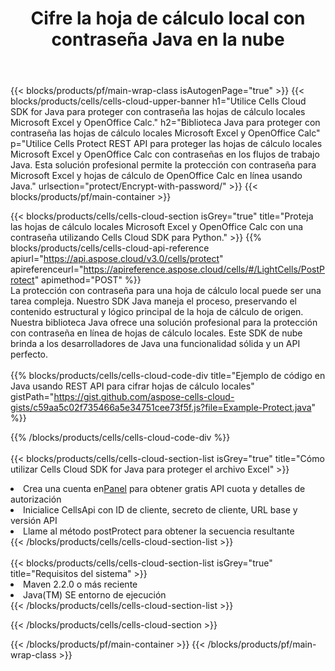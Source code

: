 ﻿---
title: Cifre la hoja de cálculo local con contraseña Java en la nube
description:  API y SDK de la nube para proteger Microsoft Excel y OpenOffice Calc con Java. Cifre hojas de cálculo locales con contraseña mediante Cells Cloud API SDK for Java.
---
{{< blocks/products/pf/main-wrap-class isAutogenPage="true" >}}
{{< blocks/products/cells/cells-cloud-upper-banner h1="Utilice Cells Cloud SDK for Java para proteger con contraseña las hojas de cálculo locales Microsoft Excel y OpenOffice Calc." h2="Biblioteca Java para proteger con contraseña las hojas de cálculo locales Microsoft Excel y OpenOffice Calc" p="Utilice Cells Protect REST API para proteger las hojas de cálculo locales Microsoft Excel y OpenOffice Calc con contraseñas en los flujos de trabajo Java. Esta solución profesional permite la protección con contraseña para Microsoft Excel y hojas de cálculo de OpenOffice Calc en línea usando Java." urlsection="protect/Encrypt-with-password/" >}}
{{< blocks/products/pf/main-container >}}

{{< blocks/products/cells/cells-cloud-section isGrey="true" title="Proteja las hojas de cálculo locales Microsoft Excel y OpenOffice Calc con una contraseña utilizando Cells Cloud SDK para Python." >}}
{{% blocks/products/cells/cells-cloud-api-reference apiurl="https://api.aspose.cloud/v3.0/cells/protect" apireferenceurl="https://apireference.aspose.cloud/cells/#/LightCells/PostProtect" apimethod="POST" %}}
<br/>
La protección con contraseña para una hoja de cálculo local puede ser una tarea compleja. Nuestro SDK Java maneja el proceso, preservando el contenido estructural y lógico principal de la hoja de cálculo de origen. Nuestra biblioteca Java ofrece una solución profesional para la protección con contraseña en línea de hojas de cálculo locales. Este SDK de nube brinda a los desarrolladores de Java una funcionalidad sólida y un API perfecto.
<br/>
<br/>
{{% blocks/products/cells/cells-cloud-code-div title="Ejemplo de código en Java usando REST API para cifrar hojas de cálculo locales" gistPath="https://gist.github.com/aspose-cells-cloud-gists/c59aa5c02f735466a5e34751cee73f5f.js?file=Example-Protect.java" %}}
  
{{% /blocks/products/cells/cells-cloud-code-div %}}
<br/>
<br/>
{{< blocks/products/cells/cells-cloud-section-list isGrey="true" title="Cómo utilizar Cells Cloud SDK for Java para proteger el archivo Excel" >}}
<li> Crea una cuenta en<a href="https://dashboard.aspose.cloud/">Panel</a> para obtener gratis API cuota y detalles de autorización</li>
<li>Inicialice CellsApi con ID de cliente, secreto de cliente, URL base y versión API</li>
<li>Llame al método postProtect para obtener la secuencia resultante</li>
{{< /blocks/products/cells/cells-cloud-section-list >}}
<br/>
<br/>
{{< blocks/products/cells/cells-cloud-section-list isGrey="true" title="Requisitos del sistema" >}}
<li>Maven 2.2.0 o más reciente</li>
<li>Java(TM) SE entorno de ejecución</li>
{{< /blocks/products/cells/cells-cloud-section-list >}}

{{< /blocks/products/cells/cells-cloud-section >}}

{{< /blocks/products/pf/main-container >}}
{{< /blocks/products/pf/main-wrap-class >}}
